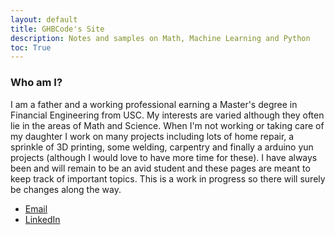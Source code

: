 ```yaml
---
layout: default
title: GHBCode's Site
description: Notes and samples on Math, Machine Learning and Python
toc: True
---
```


### Who am I? 
I am a father and a working professional earning a Master's degree in Financial Engineering from USC. My interests are varied although they often lie in the areas of Math and Science. When I'm not working or taking care of my daughter I work on many projects including lots of home repair, a sprinkle of 3D printing, some welding, carpentry and finally a arduino yun projects (although I would love to have more time for these). I have always been and will remain to be an avid student and these pages are meant to keep track of important topics. This is a work in progress so there will surely be changes along the way.

* [Email](mailto:ghbcode@gmail.com)
* [LinkedIn](https://www.linkedin.com/in/gonzalobricenosf)
